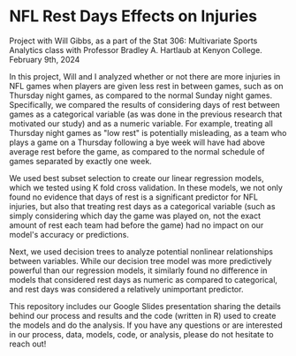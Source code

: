 # NFL Rest Days Effects on Injuries

Project with Will Gibbs, as a part of the Stat 306: Multivariate Sports Analytics class with Professor Bradley A. Hartlaub at Kenyon College. February 9th, 2024

In this project, Will and I analyzed whether or not there are more injuries in NFL games when players are given less rest in between games, such as on Thursday night games, 
as compared to the normal Sunday night games. Specifically, we compared the results of considering days of rest between games as a categorical variable (as was done in the previous
research that motivated our study) and as a numeric variable. For example, treating all Thursday night games as "low rest" is potentially misleading, as a team who plays 
a game on a Thursday following a bye week will have had above average rest before the game, as compared to the normal schedule of games separated by exactly one week. 

We used best subset selection to create our linear regression models, which we tested using K fold cross validation. In these models, we not only found no evidence that days of rest 
is a significant predictor for NFL injuries, but also that treating rest days as a categorical variable (such as simply considering which day the game was played on, not the exact amount
of rest each team had before the game) had no impact on our model's accuracy or predictions. 

Next, we used decision trees to analyze potential nonlinear relationships between variables. While our decision tree model was more predictively powerful than our regression models, 
it similarly found no difference in models that considered rest days as numeric as compared to categorical, and rest days was considered a relatively unimportant predictor.

This repository includes our Google Slides presentation sharing the details behind our process and results and the code (written in R) used to create the models and do the analysis. 
If you have any questions or are interested in our process, data, models, code, or analysis, please do not hesitate to reach out!
